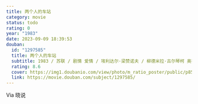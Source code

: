 ```yaml
---
title: 两个人的车站
category: movie
status: todo
rating: 0
year: "1983"
date: 2023-09-09 18:39:53
douban:
  id: "1297585"
  title: 两个人的车站
  subtitle: 1983 / 苏联 / 剧情 爱情 / 埃利达尔·梁赞诺夫 / 柳德米拉·古尔琴柯 奥列格·巴希拉什维利
  rating: 8.6
  cover: https://img1.doubanio.com/view/photo/m_ratio_poster/public/p856874299.jpg
  link: https://movie.douban.com/subject/1297585/
---
```


Via 晓说